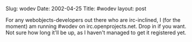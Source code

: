 Slug: wodev
Date: 2002-04-25
Title: #wodev
layout: post

For any webobjects-developers out there who are irc-inclined, I (for the moment) am running #wodev on irc.openprojects.net. Drop in if you want. Not sure how long it&#39;ll be up, as I haven&#39;t managed to get it registered yet.
